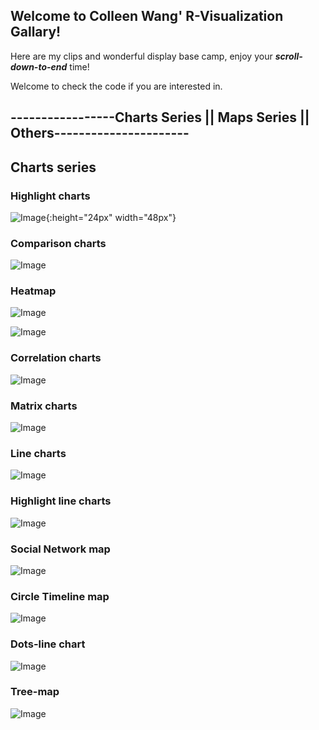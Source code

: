 ## Welcome to Colleen Wang' R-Visualization Gallary!


Here are my clips and wonderful display base camp, enjoy your ***scroll-down-to-end*** time!

Welcome to check the code if you are interested in. 

## -----------------**Charts Series || Maps Series ||  Others**----------------------

## Charts series

### Highlight charts  

![Image](https://github.com/collleenwang/R-Visualization/blob/master/Baisc-Try-data/Highlight.png){:height="24px" width="48px"}

### Comparison charts

![Image](https://github.com/collleenwang/R-Visualization/blob/master/Baisc-Try-data/Two%20Type.png)

### Heatmap 

![Image](https://github.com/collleenwang/R-Visualization/blob/master/Baisc-Try-data/Heatmap.png)

![Image](https://github.com/collleenwang/R-Visualization/blob/master/Car-case/Screen%20Shot%202018-09-04%20at%2022.20.21.png)

### Correlation charts

![Image](https://github.com/collleenwang/R-Visualization/blob/master/Car-case/correlation.png)

### Matrix charts

![Image](https://github.com/collleenwang/R-Visualization/blob/master/Car-case/matrix.png)

### Line charts

![Image](https://github.com/collleenwang/R-Visualization/blob/master/FT-case/3.png)

### Highlight line charts 

![Image](https://github.com/collleenwang/R-Visualization/blob/master/FT-case/5.png)

### Social Network map
 
![Image](https://github.com/collleenwang/R-Visualization/blob/master/Network-case/network.png)

### Circle Timeline map

![Image](https://github.com/collleenwang/R-Visualization/blob/master/School-shooting-case/school-shooting-data.png)

### Dots-line chart

![Image](https://github.com/collleenwang/R-Visualization/blob/master/World-population-case/pop_dots_map.png)

### Tree-map

![Image](https://github.com/collleenwang/R-Visualization/blob/master/World-population-case/pop_tree_map.png)
